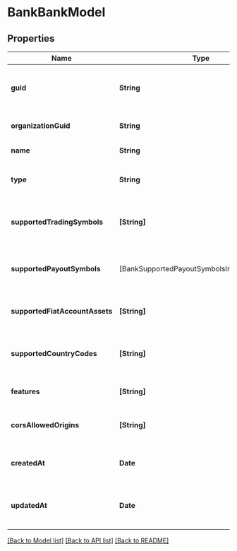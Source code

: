 # BankBankModel

## Properties
Name | Type | Description | Notes
------------ | ------------- | ------------- | -------------
**guid** | **String** | Auto-generated unique identifier for the bank. | 
**organizationGuid** | **String** | The organization&#39;s identifier. | 
**name** | **String** | The bank&#39;s name. | 
**type** | **String** | The bank type; one of sandbox or production. | 
**supportedTradingSymbols** | **[String]** | The bank&#39;s list of supported trading symbols. | [optional] 
**supportedPayoutSymbols** | [BankSupportedPayoutSymbolsInnerBankModel] | The bank&#39;s list of supported payout symbols. | [optional] 
**supportedFiatAccountAssets** | **[String]** | The bank&#39;s list of supported fiat symbols. | [optional] 
**supportedCountryCodes** | **[String]** | The bank&#39;s list of supported country codes. | [optional] 
**features** | **[String]** | The bank&#39;s enabled features. | 
**corsAllowedOrigins** | **[String]** | The bank&#39;s list of CORS allowed origins. | [optional] 
**createdAt** | **Date** | ISO8601 datetime the record was created at. | 
**updatedAt** | **Date** | ISO8601 datetime the record was last updated at. | [optional] 

[[Back to Model list]](../README.md#documentation-for-models) [[Back to API list]](../README.md#documentation-for-api-endpoints) [[Back to README]](../README.md)


